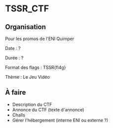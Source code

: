 # TSSR_CTF
## Organisation

Pour les promos de l'ENI Quimper

Date : ?

Durée : ?

Format des flags : TSSR{fl4g}

Thème : Le Jeu Vidéo

## À faire

- Description du CTF
- Annonce du CTF (texte d'annonce)
- Challs
- Gérer l'hébergement (interne ENI ou externe ?)
